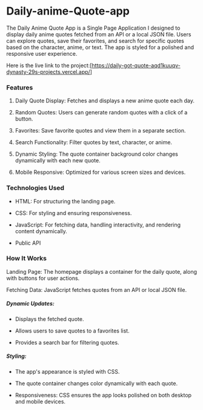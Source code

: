 # Daily-anime-Quote-app


The Daily Anime Quote App is a Single Page Application I designed to display daily anime quotes fetched from an API or a local JSON file. Users can explore quotes, save their favorites, and search for specific quotes based on the character, anime, or text. The app is styled for a polished and responsive user experience.

Here is the live link to the project:[https://daily-got-quote-aqd1kuuqv-dynasty-29s-projects.vercel.app/]

### Features

1. Daily Quote Display: Fetches and displays a new anime quote each day.

2. Random Quotes: Users can generate random quotes with a click of a button.

3. Favorites: Save favorite quotes and view them in a separate section.

4. Search Functionality: Filter quotes by text, character, or anime.

5. Dynamic Styling: The quote container background color changes dynamically with each new quote.

6. Mobile Responsive: Optimized for various screen sizes and devices.

### Technologies Used

* HTML: For structuring the landing page.

* CSS: For styling and ensuring responsiveness.

* JavaScript: For fetching data, handling interactivity, and rendering content dynamically.

* Public API

### How It Works

Landing Page: The homepage displays a container for the daily quote, along with buttons for user actions.

Fetching Data: JavaScript fetches quotes from an API or local JSON file.

##### Dynamic Updates:

* Displays the fetched quote.

* Allows users to save quotes to a favorites list.

* Provides a search bar for filtering quotes.

##### Styling:

* The app's appearance is styled with CSS.

* The quote container changes color dynamically with each quote.

* Responsiveness: CSS ensures the app looks polished on both desktop and mobile devices.


